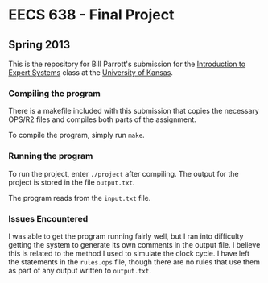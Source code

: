 # EECS 638 - Final Project
## Spring 2013

This is the repository for Bill Parrott's submission for the [Introduction to Expert Systems](http://people.eecs.ku.edu/~jerzy/eecs638.html) class at the [University of Kansas](http://www.ku.edu/).

### Compiling the program
There is a makefile included with this submission that copies the necessary OPS/R2 files and compiles both parts of the assignment.

To compile the program, simply run `make`.

### Running the program
To run the project, enter `./project` after compiling. The output for the project is stored in the file `output.txt`.

The program reads from the `input.txt` file.

### Issues Encountered
I was able to get the program running fairly well, but I ran into difficulty getting the system to generate its own comments in the output file. I believe this is related to the method I used to simulate the clock cycle. I have left the statements in the `rules.ops` file, though there are no rules that use them as part of any output written to `output.txt`.